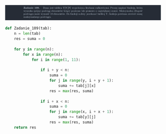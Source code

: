 <picture>
  <source srcset="../../srt/zbior_zadan/109.png" media="(prefers-color-scheme: light)">
  <source srcset="../../srt/zbior_zadan/black_109.png" media="(prefers-color-scheme: dark)">
  <img src="../../srt/zbior_zadan/black_109.png" alt="zadanie 109">
</picture>

```python
def Zadanie_109(tab):
    n = len(tab)
    res = suma = 0

    for y in range(n):
        for x in range(n):
            for i in range(1, 11):

                if i + y < n:
                    suma = 0
                    for j in range(y, i + y + 1):
                        suma += tab[j][x]
                    res = max(res, suma)

                if i + x < n:
                    suma = 0
                    for j in range(x, i + x + 1):
                        suma += tab[y][j]
                    res = max(res, suma)
    return res



```